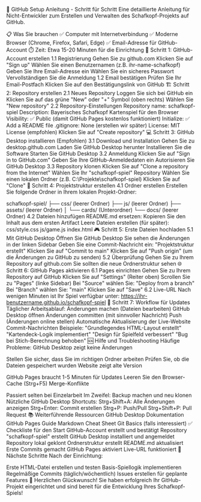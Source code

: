 🚀 GitHub Setup Anleitung - Schritt für Schritt
Eine detaillierte Anleitung für Nicht-Entwickler zum Erstellen und Verwalten des Schafkopf-Projekts auf GitHub.

📋 Was Sie brauchen
✅ Computer mit Internetverbindung
✅ Moderne Browser (Chrome, Firefox, Safari, Edge)
✅ Email-Adresse für GitHub-Account
⏱️ Zeit: Etwa 15-20 Minuten für die Einrichtung
🎯 Schritt 1: GitHub-Account erstellen
1.1 Registrierung
Gehen Sie zu github.com
Klicken Sie auf "Sign up"
Wählen Sie einen Benutzernamen (z.B. ihr-name-schafkopf)
Geben Sie Ihre Email-Adresse ein
Wählen Sie ein sicheres Passwort
Vervollständigen Sie die Anmeldung
1.2 Email bestätigen
Prüfen Sie Ihr Email-Postfach
Klicken Sie auf den Bestätigungslink von GitHub
🏗️ Schritt 2: Repository erstellen
2.1 Neues Repository
Loggen Sie sich bei GitHub ein
Klicken Sie auf das grüne "New" oder "+" Symbol (oben rechts)
Wählen Sie "New repository"
2.2 Repository-Einstellungen
Repository name: schafkopf-spiel
Description: Bayerisches Schafkopf Kartenspiel für den Browser
Visibility: ✅ Public (damit GitHub Pages kostenlos funktioniert)
Initialize: ✅ Add a README file
.gitignore: None (erstellen wir später)
License: MIT License (empfohlen)
Klicken Sie auf "Create repository"
💻 Schritt 3: GitHub Desktop installieren (Empfohlen)
3.1 Download und Installation
Gehen Sie zu desktop.github.com
Laden Sie GitHub Desktop herunter
Installieren Sie die Software
Starten Sie GitHub Desktop
3.2 Anmeldung
Klicken Sie auf "Sign in to GitHub.com"
Geben Sie Ihre GitHub-Anmeldedaten ein
Autorisieren Sie GitHub Desktop
3.3 Repository klonen
Klicken Sie auf "Clone a repository from the Internet"
Wählen Sie Ihr "schafkopf-spiel" Repository
Wählen Sie einen lokalen Ordner (z.B. C:\Projekte\schafkopf-spiel)
Klicken Sie auf "Clone"
📁 Schritt 4: Projektstruktur erstellen
4.1 Ordner erstellen
Erstellen Sie folgende Ordner in Ihrem lokalen Projekt-Ordner:

schafkopf-spiel/
├── css/          (leerer Ordner)
├── js/           (leerer Ordner)
├── assets/       (leerer Ordner)
│   └── cards/    (Unterordner)
└── docs/         (leerer Ordner)
4.2 Dateien hinzufügen
README.md ersetzen: Kopieren Sie den Inhalt aus dem ersten Artifact
Leere Dateien erstellen (für später):
css/style.css
js/game.js
index.html
🎮 Schritt 5: Erste Dateien hochladen
5.1 Mit GitHub Desktop
Öffnen Sie GitHub Desktop
Sie sehen die Änderungen in der linken Sidebar
Geben Sie eine Commit-Nachricht ein: "Projektstruktur erstellt"
Klicken Sie auf "Commit to main"
Klicken Sie auf "Push origin" (um die Änderungen zu GitHub zu senden)
5.2 Überprüfung
Gehen Sie zu Ihrem Repository auf github.com
Sie sollten die neue Ordnerstruktur sehen
🌐 Schritt 6: GitHub Pages aktivieren
6.1 Pages einrichten
Gehen Sie zu Ihrem Repository auf GitHub
Klicken Sie auf "Settings" (Reiter oben)
Scrollen Sie zu "Pages" (linke Sidebar)
Bei "Source" wählen Sie: "Deploy from a branch"
Bei "Branch" wählen Sie: "main"
Klicken Sie auf "Save"
6.2 Live-URL
Nach wenigen Minuten ist Ihr Spiel verfügbar unter:
https://ihr-benutzername.github.io/schafkopf-spiel
🔄 Schritt 7: Workflow für Updates
Täglicher Arbeitsablauf:
Änderungen machen (Dateien bearbeiten)
GitHub Desktop öffnen
Änderungen committen (mit sinnvoller Nachricht)
Push (Änderungen online stellen)
Automatische Aktualisierung der Live-Website
Commit-Nachrichten Beispiele:
"Grundlegendes HTML-Layout erstellt"
"Kartendeck-Logik implementiert"
"Design für Spielfeld verbessert"
"Bug bei Stich-Berechnung behoben"
🆘 Hilfe und Troubleshooting
Häufige Probleme:
GitHub Desktop zeigt keine Änderungen

Stellen Sie sicher, dass Sie im richtigen Ordner arbeiten
Prüfen Sie, ob die Dateien gespeichert wurden
Website zeigt alte Version

GitHub Pages braucht 1-5 Minuten für Updates
Leeren Sie den Browser-Cache (Strg+F5)
Merge-Konflikte

Passiert selten bei Einzelarbeit
Im Zweifel: Backup machen und neu klonen
Nützliche GitHub Desktop Shortcuts:
Strg+Shift+A: Alle Änderungen anzeigen
Strg+Enter: Commit erstellen
Strg+P: Push/Pull
Strg+Shift+P: Pull Request
📚 Weiterführende Ressourcen
GitHub Desktop Dokumentation
GitHub Pages Guide
Markdown Cheat Sheet
Git Basics (falls interessiert)
✅ Checkliste für den Start
 GitHub-Account erstellt und bestätigt
 Repository "schafkopf-spiel" erstellt
 GitHub Desktop installiert und angemeldet
 Repository lokal geklont
 Ordnerstruktur erstellt
 README.md aktualisiert
 Erste Commits gemacht
 GitHub Pages aktiviert
 Live-URL funktioniert
🎯 Nächste Schritte
Nach der Einrichtung:

Erste HTML-Datei erstellen und testen
Basis-Spiellogik implementieren
Regelmäßige Commits (täglich/wöchentlich)
Issues erstellen für geplante Features
🎉 Herzlichen Glückwunsch! Sie haben erfolgreich Ihr GitHub-Projekt eingerichtet und sind bereit für die Entwicklung Ihres Schafkopf-Spiels!


